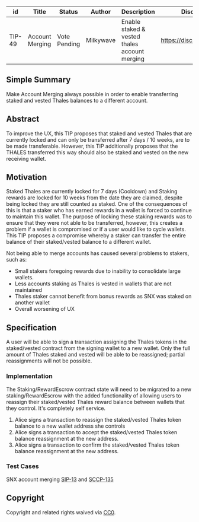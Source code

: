 | id | Title | Status | Author | Description | Discussions to | Created |
| ----------- | ----------- | ----------- | ----------- | ----------- | ----------- | ----------- |
| TIP-49 |  Account Merging | Vote Pending | Milkywave | Enable staked & vested thales account merging | https://discord.gg/WTe9sK5A | 2022-06-09



## Simple Summary
Make Account Merging always possible in order to enable transferring staked and vested Thales balances to a different account.

## Abstract 

To improve the UX, this TIP proposes that staked and vested Thales that are currently locked and can only be transferred after 7 days / 10 weeks, are to be made transferable. However, this TIP additionally proposes that the THALES transferred this way should also be staked and vested on the new receiving wallet.

## Motivation

Staked Thales are currently locked for 7 days (Cooldown) and Staking rewards are locked for 10 weeks from the date they are claimed, despite being locked they are still counted as staked. One of the consequences of this is that a staker who has earned rewards in a wallet is forced to continue to maintain this wallet. The purpose of locking these staking rewards was to ensure that they were not able to be transferred, however, this creates a problem if a wallet is compromised or if a user would like to cycle wallets. This TIP proposes a compromise whereby a staker can transfer the entire balance of their staked/vested balance to a different wallet.

Not being able to merge accounts has caused several problems to stakers, such as:
  
 - Small stakers foregoing rewards due to inability to consolidate large wallets. 
 - Less accounts staking as Thales is vested in wallets that are not maintained
 - Thales staker cannot benefit from bonus rewards as SNX was staked on another wallet
 - Overall worsening of UX
  
## Specification
A user will be able to sign a transaction assigning the Thales tokens in the staked/vested contract from the signing wallet to a new wallet. Only the full amount of Thales staked and vested will be able to be reassigned; partial reassignments will not be possible.

### Implementation
The Staking/RewardEscrow contract state will need to be migrated to a new staking/RewardEscrow with the added functionality of allowing users to reassign their staked/vested Thales reward balance between wallets that they control. It's completely self service.

1. Alice signs a transaction to reassign the staked/vested Thales token balance to a new wallet address she controls
2. Alice signs a transaction to accept the staked/vested Thales token balance reassignment at the new address.
3. Alice signs a transaction to confirm the staked/vested Thales token balance reassignment at the new address.


### Test Cases
SNX account merging [SIP-13](https://sips.synthetix.io/sips/sip-13/) and [SCCP-135](https://sips.synthetix.io/sccp/sccp-135/)


## Copyright
Copyright and related rights waived via [CC0](https://creativecommons.org/publicdomain/zero/1.0/).
